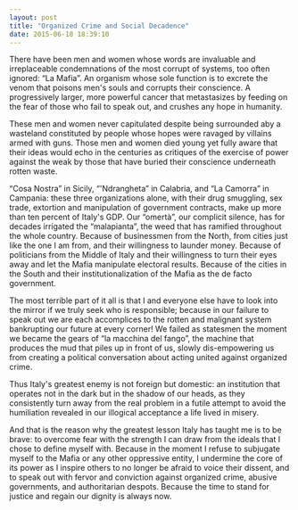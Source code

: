 ```yaml
---
layout: post
title: "Organized Crime and Social Decadence"
date: 2015-06-18 18:39:10
---
```


There have been men and women whose words are invaluable and irreplaceable condemnations of the most corrupt of systems, too often ignored: “La Mafia”. An organism whose sole function is to excrete the venom that poisons men's souls and corrupts their conscience. A progressively larger, more powerful cancer that metastasizes by feeding on the fear of those who fail to speak out, and crushes any hope in humanity. 

These men and women never capitulated despite being surrounded aby a wasteland constituted by people whose hopes were ravaged by villains armed with guns. Those men and women died young yet fully aware that their ideas would echo in the centuries as critiques of the exercise of power against the weak by those that have buried their conscience underneath rotten waste. 

“Cosa Nostra” in Sicily, “'Ndrangheta” in Calabria, and  “La Camorra” in Campania: these three organizations alone, with their drug smuggling, sex trade, extortion and manipulation of government contracts, make up more than ten percent of Italy's GDP. Our “omertà”, our complicit silence, has for decades irrigated the “malapianta”, the weed that has ramified throughout the whole country. Because of businessmen from the North, from cities just like the one I am from, and their willingness to launder money. Because of politicians from the Middle of Italy and their willingness to turn their eyes away and let the Mafia manipulate electoral results. Because of the cities in the South and their institutionalization of the Mafia as the de facto government.  

The most terrible part of it all is that I and everyone else have to look into the mirror if we truly seek who is responsible; because in our failure to speak out we are each accomplices to the rotten and malignant system bankrupting our future at every corner! We failed as statesmen the moment we became the gears of “la macchina del fango”, the machine that produces the mud that piles up in front of us, slowly dis-empowering us from creating a political conversation about acting united against organized crime.

Thus Italy's greatest enemy is not foreign but domestic: an institution that operates not in the dark but in the shadow of our heads, as they consistently turn away from the real problem in a futile attempt to avoid the humiliation revealed in our illogical acceptance a life lived in misery.

And that is the reason why the greatest lesson Italy has taught me is to be brave: to overcome fear with the strength I can draw from the ideals that I chose to define myself with. Because in the moment I refuse to subjugate myself to the Mafia or any other oppressive entity, I undermine the core of its power as I inspire others to no longer be afraid to voice their dissent, and to speak out with fervor and conviction against organized crime, abusive governments, and authoritarian despots. Because the time to stand for justice and regain our dignity is always now.

